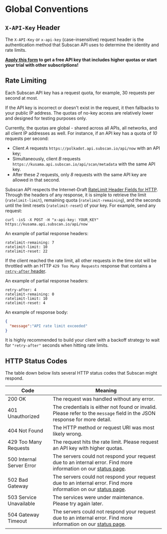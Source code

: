 # Global Conventions

## `X-API-Key` Header

The `X-API-Key` or `x-api-key` (case-insensitive) request header is the authentication method that Subscan API uses to determine the identity and rate limits.

**[Apply this form](https://docs.google.com/forms/d/e/1FAIpQLSfEDvsn-v7c5jshKFNaqBd20-SPAHLJw3Ua7IRUL8esrTgWPA/viewform) to get a free API key that includes higher quotas or start your trial with other subscriptions!**

## Rate Limiting

Each Subscan API key has a request quota, for example, 30 requests per second at most.

<aside class="info">

If the API key is incorrect or doesn't exist in the request, it then fallbacks to your public IP address. The quotas of no-key access are relatively lower and designed for testing purposes only.

</aside>

Currently, the quotas are global - shared across all APIs, all networks, and all client IP addresses as well. For instance, if an API key has a quota of *10* requests per second:

- Client *A* requests `https://polkadot.api.subscan.io/api/now` with an API key;
- Simultaneously, client *B* requests `https://kusama.api.subscan.io/api/scan/metadata` with the same API key.
- After these *2* requests, only *8* requests with the same API key are allowed in that second.

Subscan API respects the Internet-Draft [RateLimit Header Fields for HTTP](https://tools.ietf.org/html/draft-polli-ratelimit-headers-01). Through the headers of any response, it is simple to retrieve the limit (`ratelimit-limit`), remaining quota (`ratelimit-remaining`), and the seconds until the limit resets (`ratelimit-reset`) of your key. For example, send any request:

<div class="center-column"></div>

```shell
curl -isS -X POST -H "x-api-key: YOUR_KEY" https://kusama.api.subscan.io/api/now
```

An example of partial response headers:

<div class="center-column"></div>

```
ratelimit-remaining: 7
ratelimit-limit: 10
ratelimit-reset: 22
```

If the client reached the rate limit, all other requests in the time slot will be throttled with an HTTP `429 Too Many Requests` response that contains a [`retry-after` header](https://developer.mozilla.org/en-US/docs/Web/HTTP/Headers/Retry-After).

An example of partial response headers:

<div class="center-column"></div>

```
retry-after: 4
ratelimit-remaining: 0
ratelimit-limit: 10
ratelimit-reset: 4
```

An example of response body:

<div class="center-column"></div>

```json
{
  "message":"API rate limit exceeded"
}
```

<aside class="notice">
It is highly recommended to build your client with a backoff strategy to wait for <code>"retry-after"</code> seconds when hitting rate limits.
</aside>

## HTTP Status Codes

The table down below lists several HTTP status codes that Subscan might respond.

| Code                      | Meaning                                                                                                                                         |
| ------------------------- | ----------------------------------------------------------------------------------------------------------------------------------------------- |
| 200 OK                    | The request was handled without any error.                                                                                                      |
| 401 Unauthorized          | The credentials is either not found or invalid. Please refer to the `message` field in the JSON response for more detail.                       |
| 404 Not Found             | The HTTP method or request URI was most likely wrong.                                                                                           |
| 429 Too Many Requests     | The request hits the rate limit. Please request an API key with higher quotas.                                                                  |
| 500 Internal Server Error | The servers could not respond your request due to an internal error. Find more information on our [status page](https://subscan.statuspage.io). |
| 502 Bad Gateway           | The servers could not respond your request due to an internal error. Find more information on our [status page](https://subscan.statuspage.io). |
| 503 Service Unavailable   | The services were under maintenance. Please try again later.                                                                                    |
| 504 Gateway Timeout       | The servers could not respond your request due to an internal error. Find more information on our [status page](https://subscan.statuspage.io). |
